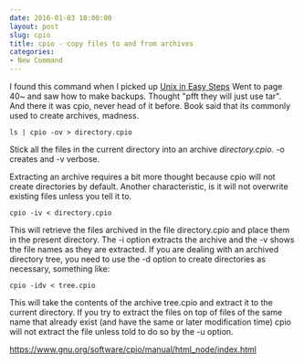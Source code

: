 ```yaml
---
date: 2016-01-03 10:00:00
layout: post
slug: cpio
title: cpio - copy files to and from archives 
categories:
- New Command
---
```

I found this command when I picked up [Unix in Easy Steps](https://store.kobobooks.com/en-us/ebook/unix-in-easy-steps) Went to page 40~ and saw how to make backups. Thought "pfft they will just use tar". And there it was cpio, never head of it before. Book said that its commonly used to create archives, madness. 

    ls | cpio -ov > directory.cpio

Stick all the files in the current directory into an archive *directory.cpio*. -o creates and -v verbose.

Extracting an archive requires a bit more thought because cpio will not create directories by default. Another characteristic, is it will not overwrite existing files unless you tell it to.

    cpio -iv < directory.cpio

This will retrieve the files archived in the file directory.cpio and place them in the present directory. The -i option extracts the archive and the -v shows the file names as they are extracted. If you are dealing with an archived directory tree, you need to use the -d option to create directories as necessary, something like:

    cpio -idv < tree.cpio

This will take the contents of the archive tree.cpio and extract it to the current directory. If you try to extract the files on top of files of the same name that already exist (and have the same or later modification time) cpio will not extract the file unless told to do so by the -u option. 

<https://www.gnu.org/software/cpio/manual/html_node/index.html>

